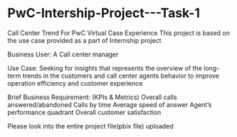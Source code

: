 # PwC-Intership-Project---Task-1
Call Center Trend For PwC Virtual Case Experience
This project is based on the use case provided as a part of Internship project

Business User: A Call center manager 

Use Case: 
Seeking for insights that represents the overview of the long-term trends in the customers 
and call center agents behavior to improve operation efficiency and customer experience

Brief Business Requirement:  (KPIs & Metrics)
Overall calls answered/abandoned
Calls by time
Average speed of answer
Agent’s performance quadrant
Overall customer satisfaction

Please look into the entire project file(pbix file) uploaded
